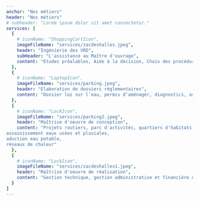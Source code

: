 ```yaml
---
anchor: "Nos métiers"
header: "Nos métiers"
# subheader: "Lorem ipsum dolor sit amet consectetur."
services: [
  {
    # iconName: "ShoppingCartIcon",
    imageFileName: "services/zacdeshalles.jpeg",
    header: "Ingénierie des VRD",
    subHeader: "L'assistance au Maître d'ouvrage",
    content: "Etudes préalables, Aide à la décision, Choix des procédures, Diagnostics, Dossiers de création et de réalisation de ZAC"
  },
  {
    # iconName: "LaptopIcon",
    imageFileName: "services/parking.jpeg",
    header: "Elaboration de dossiers règlementaires",
    content: "Dossier loi sur l’eau, permis d’aménager, diagnostics, assistance dossier ICPE Centre de tri (déchets), dossiers de création et de réalisation de ZAC"
  },
  {
    # iconName: "LockIcon",
    imageFileName: "services/parking2.jpeg",
    header: "Maîtrise d'oeuvre de conception",
    content: "Projets routiers, parc d'activités, quartiers d'habitats, éco quartiers, ZAC, centre de tri et de transfert de déchets, réseaux électriques, réseaux de télécommunications, éclairage public,
assainissement eaux usées et pluviales,
aduction eau potable,
réseaux de chaleur"
  },
  {
    # iconName: "LockIcon",
    imageFileName: "services/zacdeshalles1.jpeg",
    header: "Maîtrise d'oeuvre de réalisation",
    content: "Gestion technique, gestion administrative et financière des projets et des travaux"
  }
]
---
```

